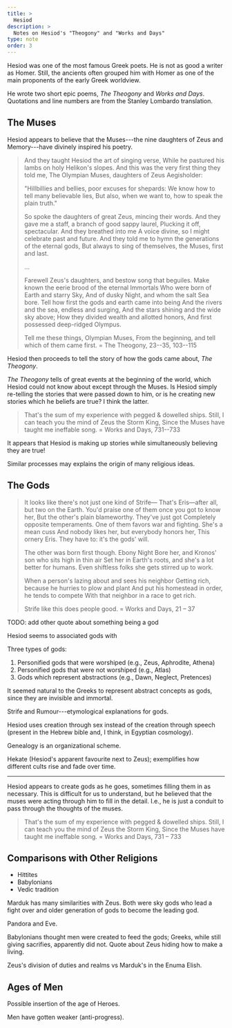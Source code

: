 ```yaml
---
title: >
  Hesiod
description: >
  Notes on Hesiod's "Theogony" and "Works and Days"
type: note
order: 3
---
```


Hesiod was one of the most famous Greek poets.  He is not as good a writer as Homer. Still, the ancients often grouped him with Homer as one of the main proponents of the early Greek worldview.

He wrote two short epic poems,  _The Theogony_ and _Works and Days_.  Quotations and line numbers are from the Stanley Lombardo translation.

## The Muses

Hesiod appears to believe that the Muses---the nine daughters of Zeus and Memory---have divinely inspired his poetry.

> And they taught Hesiod the art of singing verse,
> While he pastured his lambs on holy Helikon's slopes.
> And this was the very first thing they told me,
> The Olympian Muses, daughters of Zeus Aegisholder:
> 
> "Hillbillies and bellies, poor excuses for shepards:
> We know how to tell many believable lies,
> But also, when we want to, how to speak the plain truth."
> 
> So spoke the daughters of great Zeus, mincing their words.
> And they gave me a staff, a branch of good sappy laurel,
> Plucking it off, spectacular.  And they breathed into me
> A voice divine, so I might celebrate past and future.
> And they told me to hymn the generations of the eternal gods,
> But always to sing of themselves, the Muses, first and last.
> 
> ...
> 
> Farewell Zeus's daughters, and bestow song that beguiles.
> Make known the eerie brood of the eternal Immortals
> Who were born of Earth and starry Sky,
> And of dusky Night, and whom the salt Sea bore.
> Tell how first the gods and earth came into being
> And the rivers and the sea, endless and surging,
> And the stars shining and the wide sky above;
> How they divided wealth and allotted honors,
> And first possessed deep-ridged Olympus.
> 
> Tell me these things, Olympian Muses,
> From the beginning, and tell which of them came first.
> = The Theogony, 23--35, 103--115

Hesiod then proceeds to tell the story of how the gods came about, _The Theogony_.

_The Theogony_ tells of great events at the beginning of the world, which Hesiod could not know about except through the Muses.  Is Hesiod simply re-telling the stories that were passed down to him, or is he creating new stories which he beliefs are true?  I think the latter.

> That's the sum of my experience with pegged & dowelled ships.
> Still, I can teach you the mind of Zeus the Storm King,
> Since the Muses have taught me ineffable song.
> = Works and Days, 731--733
 
It appears that Hesiod is making up stories while simultaneously believing they are true!

Similar processes may explains the origin of many religious ideas.

## The Gods

> It looks like there's not just one kind of Strife—
> That's Eris—after all, but two on the Earth.
> You'd praise one of them once you got to know her,
> But the other's plain blameworthy.  They've just got
> Completely opposite temperaments.
> One of them favors war and fighting. She's a mean cuss
> And nobody likes her, but everybody honors her,
> This ornery Eris.  They have to: it's the gods' will.
> 
> The other was born first though.  Ebony Night
> Bore her, and Kronos' son who sits high in thin air
> Set her in Earth's roots, and she's a lot better for humans.
> Even shiftless folks she gets stirred up to work.
> 
> When a person's lazing about and sees his neighbor
> Getting rich, because he hurries to plow and plant
> And put his homestead in order, he tends to compete
> With that neighbor in a race to get rich.
> 
> Strife like this does people good.
> = Works and Days, 21 – 37

TODO: add other quote about something being a god

Hesiod seems to associated gods with

Three types of gods:

1. Personified gods that were worshiped (e.g., Zeus, Aphrodite, Athena)
2. Personified gods that were not worshiped (e.g., Atlas)
3. Gods which represent abstractions (e.g., Dawn, Neglect, Pretences)

It seemed natural to the Greeks to represent abstract concepts as gods, since they are invisible and immortal.

Strife and Rumour---etymological explanations for gods.

Hesiod uses creation through sex instead of the creation through speech (present in the Hebrew bible and, I think, in Egyptian cosmology).

Genealogy is an organizational scheme.

Hekate (Hesiod's apparent favourite next to Zeus); exemplifies how different cults rise and fade over time.

---

Hesiod appears to create gods as he goes, sometimes filling them in as necessary.  This is difficult for us to understand, but he believed that the muses were acting through him to fill in the detail.  I.e., he is just a conduit to pass through the thoughts of the muses.

> That's the sum of my experience with pegged & dowelled ships.
> Still, I can teach you the mind of Zeus the Storm King,
> Since the Muses have taught me ineffable song.
> = Works and Days, 731 – 733

## Comparisons with Other Religions

- Hittites
- Babylonians
- Vedic tradition

Marduk has many similarities with Zeus.  Both were sky gods who lead a fight over and older generation of gods to become the leading god.

Pandora and Eve.

Babylonians thought men were created to feed the gods; Greeks, while still giving sacrifies, apparently did not.  Quote about Zeus hiding how to make a living.

Zeus's division of duties and realms vs Marduk's in the Enuma Elish.

## Ages of Men

Possible insertion of the age of Heroes.

Men have gotten weaker (anti-progress).
